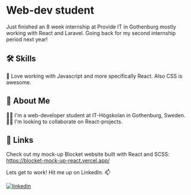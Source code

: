 
# Web-dev student 

Just finished an 8 week internship at Provide IT in Gothenburg mostly working
with React and Laravel.
Going back for my second internship period next year!


## 🛠 Skills
🧠 Love working with Javascript and more
specifically React. Also CSS is awesome.


## 🚀 About Me
👩‍💻 I'm a web-developer student at IT-Högskolan in Gothenburg, Sweden.  
👯‍♀️ I'm looking to collaborate on React-projects.  


## 🔗 Links
Check out my mock-up Blocket website built with React and SCSS: https://blocket-mock-up-react.vercel.app/  

Lets get to work! Hit me up on LinkedIn. 📫

[![linkedin](https://img.shields.io/badge/linkedin-0A66C2?style=for-the-badge&logo=linkedin&logoColor=white)](https://www.linkedin.com/in/ludwig-n%C3%B6jd-019029197/)

